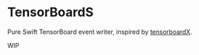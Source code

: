 # TensorBoardS

Pure Swift TensorBoard event writer, inspired by [tensorboardX](https://github.com/lanpa/tensorboardX).

WIP
